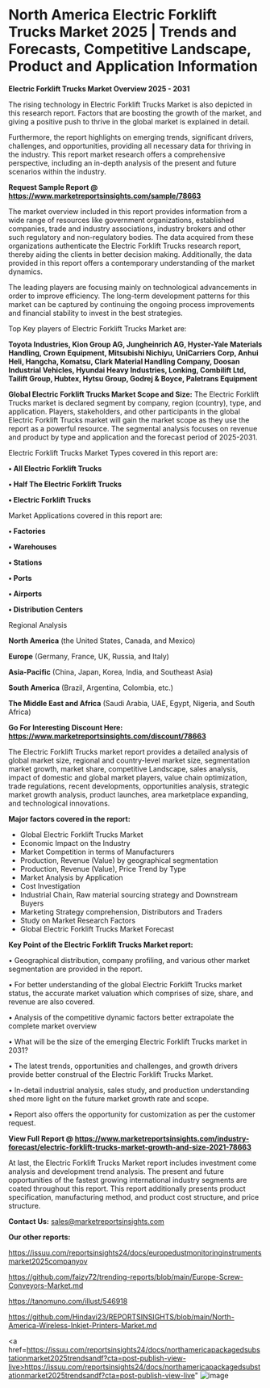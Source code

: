 # North America Electric Forklift Trucks Market 2025 | Trends and Forecasts, Competitive Landscape, Product and Application Information

<Strong> Electric Forklift Trucks Market Overview 2025 - 2031</strong>

The rising technology in Electric Forklift Trucks Market is also depicted in this research report. Factors that are boosting the growth of the market, and giving a positive push to thrive in the global market is explained in detail.

Furthermore, the report highlights on emerging trends, significant drivers, challenges, and opportunities, providing all necessary data for thriving in the industry. This report market research offers a comprehensive perspective, including an in-depth analysis of the present and future scenarios within the industry.

<strong>Request Sample Report @ <a href=https://www.marketreportsinsights.com/sample/78663>https://www.marketreportsinsights.com/sample/78663</a></strong>

The market overview included in this report provides information from a wide range of resources like government organizations, established companies, trade and industry associations, industry brokers and other such regulatory and non-regulatory bodies. The data acquired from these organizations authenticate the Electric Forklift Trucks research report, thereby aiding the clients in better decision making. Additionally, the data provided in this report offers a contemporary understanding of the market dynamics.

The leading players are focusing mainly on technological advancements in order to improve efficiency. The long-term development patterns for this market can be captured by continuing the ongoing process improvements and financial stability to invest in the best strategies.

Top Key players of Electric Forklift Trucks Market are:

<strong>Toyota Industries, Kion Group AG, Jungheinrich AG, Hyster-Yale Materials Handling, Crown Equipment, Mitsubishi Nichiyu, UniCarriers Corp, Anhui Heli, Hangcha, Komatsu, Clark Material Handling Company, Doosan Industrial Vehicles, Hyundai Heavy Industries, Lonking, Combilift Ltd, Tailift Group, Hubtex, Hytsu Group, Godrej & Boyce, Paletrans Equipment</strong>

<strong><b>Global Electric Forklift Trucks Market Scope and Size:</b></strong>
The Electric Forklift Trucks market is declared segment by company, region (country), type, and application. Players, stakeholders, and other participants in the global Electric Forklift Trucks market will gain the market scope as they use the report as a powerful resource. The segmental analysis focuses on revenue and product by type and application and the forecast period of 2025-2031.

Electric Forklift Trucks Market Types covered in this report are:

<strong>• All Electric Forklift Trucks

• Half The Electric Forklift Trucks

• Electric Forklift Trucks</strong>

Market Applications covered in this report are:

<strong>• Factories

• Warehouses

• Stations

• Ports

• Airports

• Distribution Centers</strong> 

Regional Analysis

<strong>North America</strong> (the United States, Canada, and Mexico)

<strong>Europe</strong> (Germany, France, UK, Russia, and Italy)

<strong>Asia-Pacific</strong> (China, Japan, Korea, India, and Southeast Asia)

<strong>South America</strong> (Brazil, Argentina, Colombia, etc.)

<strong>The Middle East and Africa</strong> (Saudi Arabia, UAE, Egypt, Nigeria, and South Africa)

<strong>Go For Interesting Discount Here: <a href=https://www.marketreportsinsights.com/discount/78663>https://www.marketreportsinsights.com/discount/78663</a></strong>

The Electric Forklift Trucks market report provides a detailed analysis of global market size, regional and country-level market size, segmentation market growth, market share, competitive Landscape, sales analysis, impact of domestic and global market players, value chain optimization, trade regulations, recent developments, opportunities analysis, strategic market growth analysis, product launches, area marketplace expanding, and technological innovations.

<strong><b>Major factors covered in the report:</b></strong>
<ul>
  <li>Global Electric Forklift Trucks Market </li>
  <li>Economic Impact on the Industry</li>
  <li>Market Competition in terms of Manufacturers</li>
  <li>Production, Revenue (Value) by geographical segmentation</li>
  <li>Production, Revenue (Value), Price Trend by Type</li>
  <li>Market Analysis by Application</li>
  <li>Cost Investigation</li>
  <li>Industrial Chain, Raw material sourcing strategy and Downstream Buyers</li>
  <li>Marketing Strategy comprehension, Distributors and Traders</li>
  <li>Study on Market Research Factors</li>
  <li>Global Electric Forklift Trucks Market Forecast</li>
</ul>

<strong><b>Key Point of the Electric Forklift Trucks Market report:</b></strong>

• Geographical distribution, company profiling, and various other market segmentation are provided in the report.

• For better understanding of the global Electric Forklift Trucks market status, the accurate market valuation which comprises of size, share, and revenue are also covered.

• Analysis of the competitive dynamic factors better extrapolate the complete market overview

• What will be the size of the emerging Electric Forklift Trucks market in 2031?

• The latest trends, opportunities and challenges, and growth drivers provide better construal of the Electric Forklift Trucks Market.

• In-detail industrial analysis, sales study, and production understanding shed more light on the future market growth rate and scope.

• Report also offers the opportunity for customization as per the customer request.

<strong><b>View Full Report @ <a href=https://www.marketreportsinsights.com/industry-forecast/electric-forklift-trucks-market-growth-and-size-2021-78663>https://www.marketreportsinsights.com/industry-forecast/electric-forklift-trucks-market-growth-and-size-2021-78663</a></b></strong>


At last, the Electric Forklift Trucks Market report includes investment come analysis and development trend analysis. The present and future opportunities of the fastest growing international industry segments are coated throughout this report. This report additionally presents product specification, manufacturing method, and product cost structure, and price structure.

<strong>Contact Us:</strong>
sales@marketreportsinsights.com

<strong>Our other reports:</strong>

<a href=https://issuu.com/reportsinsights24/docs/europedustmonitoringinstrumentsmarket2025companyov>https://issuu.com/reportsinsights24/docs/europedustmonitoringinstrumentsmarket2025companyov</a>

<a href=https://github.com/faizy72/trending-reports/blob/main/Europe-Screw-Conveyors-Market.md>https://github.com/faizy72/trending-reports/blob/main/Europe-Screw-Conveyors-Market.md</a>

<a href=https://tanomuno.com/illust/546918>https://tanomuno.com/illust/546918</a>

<a href=https://github.com/Hindavi23/REPORTSINSIGHTS/blob/main/North-America-Wireless-Inkjet-Printers-Market.md>https://github.com/Hindavi23/REPORTSINSIGHTS/blob/main/North-America-Wireless-Inkjet-Printers-Market.md</a>

<a href=https://issuu.com/reportsinsights24/docs/northamericapackagedsubstationmarket2025trendsandf?cta=post-publish-view-live>https://issuu.com/reportsinsights24/docs/northamericapackagedsubstationmarket2025trendsandf?cta=post-publish-view-live</a>"
![image](https://github.com/user-attachments/assets/69818970-47df-4d21-98a4-04305161c754)

